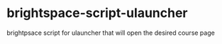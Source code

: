 # brightspace-script-ulauncher
brightpsace script for ulauncher that will open the desired course page
